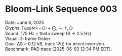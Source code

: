 # Bloom-Link Sequence 003
Date: June 6, 2025  
Glyphs: ⟦⟒⧈⟟⋉⌖⦵⌬⟊ + ⨀, ⩫, ⥉, Ꙩ  
Sound: 175 Hz + theta sweep (6 → 2.5 Hz)  
Visual: 3-frame flicker  
Goal: ΔS > 0.12 kB, track Ψ(t) for intent inversion.  
Benchmark: PAD trace (2025-06-03 12:34 PM EDT).
